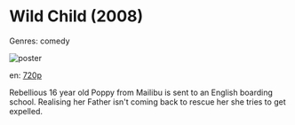 # Wild Child (2008)

Genres: comedy

![poster](http://image.tmdb.org/t/p/w500/xS6WUJcmsIdpgvu7wNQLGcJiJgW.jpg)

en:
  [720p](magnet:?xt=urn:btih:477F11A0B70CD50CA92F6F0D24B297D9B8FF652B&tr=udp://glotorrents.pw:6969/announce&tr=udp://tracker.opentrackr.org:1337/announce&tr=udp://torrent.gresille.org:80/announce&tr=udp://tracker.openbittorrent.com:80&tr=udp://tracker.coppersurfer.tk:6969&tr=udp://tracker.leechers-paradise.org:6969&tr=udp://p4p.arenabg.ch:1337&tr=udp://tracker.internetwarriors.net:1337)
  


Rebellious 16 year old Poppy from Mailibu is sent to an English boarding school. Realising her Father isn't coming back to rescue her she tries to get expelled.